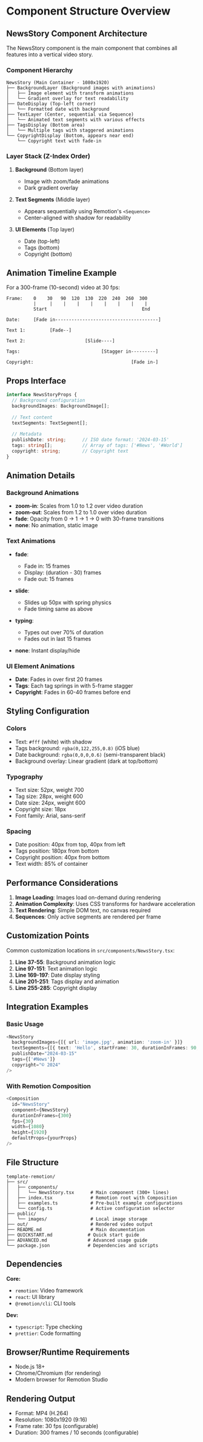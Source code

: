 # Component Structure Overview

## NewsStory Component Architecture

The NewsStory component is the main component that combines all features into a vertical video story.

### Component Hierarchy

```
NewsStory (Main Container - 1080x1920)
├── BackgroundLayer (Background images with animations)
│   ├── Image element with transform animations
│   └── Gradient overlay for text readability
├── DateDisplay (Top-left corner)
│   └── Formatted date with background
├── TextLayer (Center, sequential via Sequence)
│   └── Animated text segments with various effects
├── TagsDisplay (Bottom area)
│   └── Multiple tags with staggered animations
└── CopyrightDisplay (Bottom, appears near end)
    └── Copyright text with fade-in
```

### Layer Stack (Z-Index Order)

1. **Background** (Bottom layer)
   - Image with zoom/fade animations
   - Dark gradient overlay

2. **Text Segments** (Middle layer)
   - Appears sequentially using Remotion's `<Sequence>`
   - Center-aligned with shadow for readability

3. **UI Elements** (Top layer)
   - Date (top-left)
   - Tags (bottom)
   - Copyright (bottom)

## Animation Timeline Example

For a 300-frame (10-second) video at 30 fps:

```
Frame:    0    30   90  120  130  220  240  260  300
          |     |    |    |    |    |    |    |    |
          Start                                   End
          
Date:     [Fade in--------------------------------------]
          
Text 1:         [Fade--]
                
Text 2:                      [Slide----]

Tags:                              [Stagger in---------]

Copyright:                                    [Fade in-]
```

## Props Interface

```typescript
interface NewsStoryProps {
  // Background configuration
  backgroundImages: BackgroundImage[];
  
  // Text content
  textSegments: TextSegment[];
  
  // Metadata
  publishDate: string;      // ISO date format: '2024-03-15'
  tags: string[];           // Array of tags: ['#News', '#World']
  copyright: string;        // Copyright text
}
```

## Animation Details

### Background Animations

- **zoom-in**: Scales from 1.0 to 1.2 over video duration
- **zoom-out**: Scales from 1.2 to 1.0 over video duration  
- **fade**: Opacity from 0 → 1 → 1 → 0 with 30-frame transitions
- **none**: No animation, static image

### Text Animations

- **fade**: 
  - Fade in: 15 frames
  - Display: (duration - 30) frames
  - Fade out: 15 frames

- **slide**:
  - Slides up 50px with spring physics
  - Fade timing same as above

- **typing**:
  - Types out over 70% of duration
  - Fades out in last 15 frames

- **none**: Instant display/hide

### UI Element Animations

- **Date**: Fades in over first 20 frames
- **Tags**: Each tag springs in with 5-frame stagger
- **Copyright**: Fades in 60-40 frames before end

## Styling Configuration

### Colors

- Text: `#fff` (white) with shadow
- Tags background: `rgba(0,122,255,0.8)` (iOS blue)
- Date background: `rgba(0,0,0,0.6)` (semi-transparent black)
- Background overlay: Linear gradient (dark at top/bottom)

### Typography

- Text size: 52px, weight 700
- Tag size: 28px, weight 600
- Date size: 24px, weight 600
- Copyright size: 18px
- Font family: Arial, sans-serif

### Spacing

- Date position: 40px from top, 40px from left
- Tags position: 180px from bottom
- Copyright position: 40px from bottom
- Text width: 85% of container

## Performance Considerations

1. **Image Loading**: Images load on-demand during rendering
2. **Animation Complexity**: Uses CSS transforms for hardware acceleration
3. **Text Rendering**: Simple DOM text, no canvas required
4. **Sequences**: Only active segments are rendered per frame

## Customization Points

Common customization locations in `src/components/NewsStory.tsx`:

1. **Line 37-55**: Background animation logic
2. **Line 97-151**: Text animation logic  
3. **Line 169-197**: Date display styling
4. **Line 201-251**: Tags display and animation
5. **Line 255-285**: Copyright display

## Integration Examples

### Basic Usage
```typescript
<NewsStory
  backgroundImages={[{ url: 'image.jpg', animation: 'zoom-in' }]}
  textSegments={[{ text: 'Hello', startFrame: 30, durationInFrames: 90, animation: 'fade' }]}
  publishDate="2024-03-15"
  tags={['#News']}
  copyright="© 2024"
/>
```

### With Remotion Composition
```typescript
<Composition
  id="NewsStory"
  component={NewsStory}
  durationInFrames={300}
  fps={30}
  width={1080}
  height={1920}
  defaultProps={yourProps}
/>
```

## File Structure

```
template-remotion/
├── src/
│   ├── components/
│   │   └── NewsStory.tsx      # Main component (300+ lines)
│   ├── index.tsx              # Remotion root with Composition
│   ├── examples.ts            # Pre-built example configurations
│   └── config.ts              # Active configuration selector
├── public/
│   └── images/                # Local image storage
├── out/                       # Rendered video output
├── README.md                  # Main documentation
├── QUICKSTART.md             # Quick start guide
├── ADVANCED.md               # Advanced usage guide
└── package.json              # Dependencies and scripts
```

## Dependencies

**Core:**
- `remotion`: Video framework
- `react`: UI library
- `@remotion/cli`: CLI tools

**Dev:**
- `typescript`: Type checking
- `prettier`: Code formatting

## Browser/Runtime Requirements

- Node.js 18+
- Chrome/Chromium (for rendering)
- Modern browser for Remotion Studio

## Rendering Output

- Format: MP4 (H.264)
- Resolution: 1080x1920 (9:16)
- Frame rate: 30 fps (configurable)
- Duration: 300 frames / 10 seconds (configurable)

